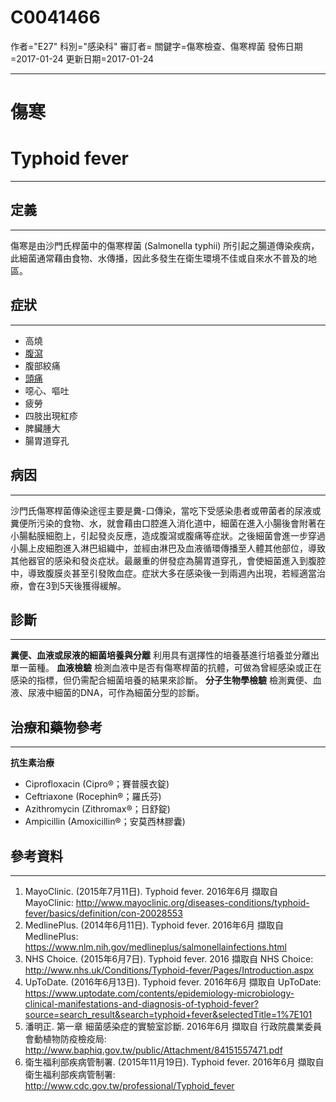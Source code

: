 # C0041466
作者="E27"
科別="感染科"
審訂者=
關鍵字=傷寒檢查、傷寒桿菌
發佈日期=2017-01-24
更新日期=2017-01-24

----------
# 傷寒
# Typhoid fever
----------
## 定義
----------

傷寒是由沙門氏桿菌中的傷寒桿菌 (Salmonella typhii) 所引起之腸道傳染疾病，此細菌通常藉由食物、水傳播，因此多發生在衛生環境不佳或自來水不普及的地區。

## 症狀
----------
- 高燒
- [腹瀉](C0011991-01)
- 腹部絞痛
- [頭痛](C0018681)
- 噁心、嘔吐
- 疲勞
- 四肢出現紅疹
- 脾臟腫大
- 腸胃道穿孔
## 病因
----------

沙門氏傷寒桿菌傳染途徑主要是糞-口傳染，當吃下受感染患者或帶菌者的尿液或糞便所污染的食物、水，就會藉由口腔進入消化道中，細菌在進入小腸後會附著在小腸黏膜細胞上，引起發炎反應，造成腹瀉或腹痛等症狀。之後細菌會進一步穿過小腸上皮細胞進入淋巴組織中，並經由淋巴及血液循環傳播至人體其他部位，導致其他器官的感染和發炎症狀。最嚴重的併發症為腸胃道穿孔，會使細菌進入到腹腔中，導致腹膜炎甚至引發敗血症。症狀大多在感染後一到兩週內出現，若經適當治療，會在3到5天後獲得緩解。

## 診斷
----------

**糞便、血液或尿液的細菌培養與分離**
利用具有選擇性的培養基進行培養並分離出單一菌種。
**血液檢驗**
檢測血液中是否有傷寒桿菌的抗體，可做為曾經感染或正在感染的指標，但仍需配合細菌培養的結果來診斷。
**分子生物學檢驗**
檢測糞便、血液、尿液中細菌的DNA，可作為細菌分型的診斷。

## 治療和藥物參考
----------

**抗生素治療**

- Ciprofloxacin (Cipro®；賽普膜衣錠)
- Ceftriaxone (Rocephin®；羅氏芬)
- Azithromycin (Zithromax®；日舒錠)
- Ampicillin (Amoxicillin®；安莫西林膠囊)
## 參考資料
----------
1. MayoClinic. (2015年7月11日). Typhoid fever. 2016年6月 擷取自 MayoClinic: http://www.mayoclinic.org/diseases-conditions/typhoid-fever/basics/definition/con-20028553
2. MedlinePlus. (2014年6月11日). Typhoid fever. 2016年6月 擷取自 MedlinePlus: https://www.nlm.nih.gov/medlineplus/salmonellainfections.html
3. NHS Choice. (2015年6月7日). Typhoid fever. 2016 擷取自 NHS Choice: http://www.nhs.uk/Conditions/Typhoid-fever/Pages/Introduction.aspx
4. UpToDate. (2016年6月13日). Typhoid fever. 2016年6月 擷取自 UpToDate: https://www.uptodate.com/contents/epidemiology-microbiology-clinical-manifestations-and-diagnosis-of-typhoid-fever?source=search_result&search=typhoid+fever&selectedTitle=1%7E101
5. 潘明正. 第一章 細菌感染症的實驗室診斷. 2016年6月 擷取自 行政院農業委員會動植物防疫檢疫局: http://www.baphiq.gov.tw/public/Attachment/84151557471.pdf
6. 衛生福利部疾病管制署. (2015年11月19日). Typhoid fever. 2016年6月 擷取自 衛生福利部疾病管制署: http://www.cdc.gov.tw/professional/Typhoid_fever



